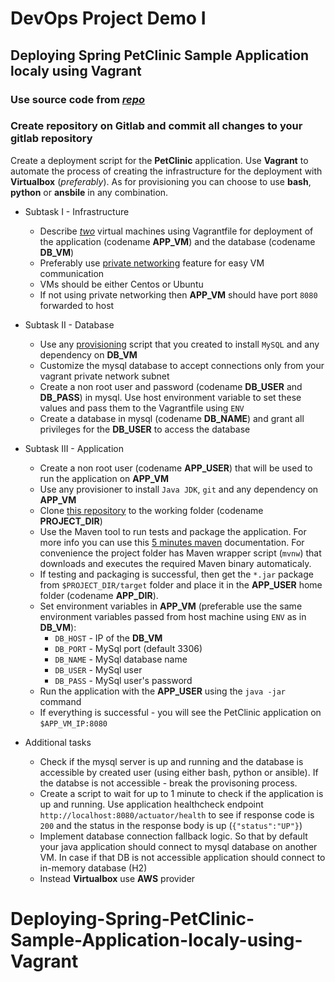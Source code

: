 # DevOps Project Demo I
## Deploying Spring PetClinic Sample Application localy using Vagrant

### Use source code from *[repo](https://gitlab.com/dan-it/az-groups/az-devops1.git)*
### Create repository on Gitlab and commit all changes to your gitlab repository

Create a deployment script for the **PetClinic** application. Use **Vagrant** to automate the process of creating the infrastructure for the deployment with **Virtualbox** (*preferably*). As for provisioning you can choose to use **bash**, **python** or **ansbile** in any combination.

- Subtask I - Infrastructure
	* Describe *[two](https://www.vagrantup.com/docs/multi-machine/)* virtual machines using Vagrantfile for deployment of the application (codename **APP_VM**) and the database (codename **DB_VM**) 
	* Preferably use [private networking](https://www.vagrantup.com/docs/networking/private_network.html) feature for easy VM communication
	* VMs should be either Centos or Ubuntu
	* If not using private networking then **APP_VM** should have port `8080` forwarded to host

- Subtask II - Database
	* Use any [provisioning](https://www.vagrantup.com/docs/provisioning/basic_usage.html) script that you created to install `MySQL` and any dependency on **DB_VM**
	* Customize the mysql database to accept connections only from your vagrant private network subnet
	* Create a non root user and password (codename **DB_USER** and **DB_PASS**) in mysql. Use host environment variable to set these values and pass them to the Vagrantfile using `ENV`
	* Create a database in mysql (codename **DB_NAME**) and grant all privileges for the **DB_USER** to access the database
	

- Subtask III - Application
	* Create a non root user (codename **APP_USER**) that will be used to run the application on **APP_VM**
	* Use any provisioner to install `Java JDK`, `git` and any dependency on **APP_VM**
	* Clone [this repository](https://gitlab.com/dan-it/az-groups/az-devops1.git) to the working folder (codename **PROJECT_DIR**)
	* Use the Maven tool to run tests and package the application. For more info you can use this [5 minutes maven](https://maven.apache.org/guides/getting-started/maven-in-five-minutes.html) documentation. For convenience the project folder has Maven wrapper script (`mvnw`) that downloads and executes the required Maven binary automaticaly.
	* If testing and packaging is successful, then get the `*.jar` package from `$PROJECT_DIR/target` folder and place it in the **APP_USER** home folder (codename **APP_DIR**).
	* Set environment variables in **APP_VM** (preferable use the same environment variables passed from host machine using `ENV` as in **DB_VM**):
		* `DB_HOST` - IP of the **DB_VM**
		* `DB_PORT` - MySql port (default 3306)
		* `DB_NAME` - MySql database name
		* `DB_USER` - MySql user
		* `DB_PASS` - MySql user's password
	* Run the application with the **APP_USER** using the `java -jar` command
    * If everything is successful - you will see the PetClinic application on `$APP_VM_IP:8080`
- Additional tasks
	* Check if the mysql server is up and running and the database is accessible by created user (using either bash, python or ansible). If the databse is not accessible - break the provisoning process.
    * Create a script to wait for up to 1 minute to check if the application is up and running. Use application healthcheck endpoint `http://localhost:8080/actuator/health` to see if response code is `200` and the status in the response body is up (`{"status":"UP"}`)
    * Implement database connection fallback logic.  So that by default your java application should connect to mysql database on another VM. In case if that DB is not accessible application should connect to in-memory database (H2)
    * Instead **Virtualbox** use **AWS** provider
# Deploying-Spring-PetClinic-Sample-Application-localy-using-Vagrant
